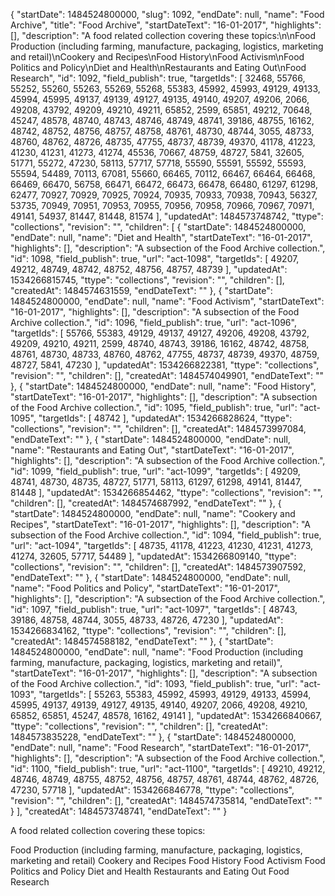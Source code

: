 {
  "startDate": 1484524800000, 
  "slug": 1092, 
  "endDate": null, 
  "name": "Food Archive", 
  "title": "Food Archive", 
  "startDateText": "16-01-2017", 
  "highlights": [], 
  "description": "A food related collection covering these topics:\n\nFood Production (including farming, manufacture, packaging, logistics, marketing and retail)\nCookery and Recipes\nFood History\nFood Activism\nFood Politics and Policy\nDiet and Health\nRestaurants and Eating Out\nFood Research", 
  "id": 1092, 
  "field_publish": true, 
  "targetIds": [
    32468, 
    55766, 
    55252, 
    55260, 
    55263, 
    55269, 
    55268, 
    55383, 
    45992, 
    45993, 
    49129, 
    49133, 
    45994, 
    45995, 
    49137, 
    49139, 
    49127, 
    49135, 
    49140, 
    49207, 
    49206, 
    2066, 
    49208, 
    43792, 
    49209, 
    49210, 
    49211, 
    65852, 
    2599, 
    65851, 
    49212, 
    70648, 
    45247, 
    48578, 
    48740, 
    48743, 
    48746, 
    48749, 
    48741, 
    39186, 
    48755, 
    16162, 
    48742, 
    48752, 
    48756, 
    48757, 
    48758, 
    48761, 
    48730, 
    48744, 
    3055, 
    48733, 
    48760, 
    48762, 
    48726, 
    48735, 
    47755, 
    48737, 
    48739, 
    49370, 
    41178, 
    41223, 
    41230, 
    41231, 
    41273, 
    41274, 
    45536, 
    70667, 
    48759, 
    48727, 
    5841, 
    32605, 
    51771, 
    55272, 
    47230, 
    58113, 
    57717, 
    57718, 
    55590, 
    55591, 
    55592, 
    55593, 
    55594, 
    54489, 
    70113, 
    67081, 
    55660, 
    66465, 
    70112, 
    66467, 
    66464, 
    66468, 
    66469, 
    66470, 
    56758, 
    66471, 
    66472, 
    66473, 
    66478, 
    66480, 
    61297, 
    61298, 
    62477, 
    70927, 
    70929, 
    70925, 
    70924, 
    70935, 
    70933, 
    70938, 
    70943, 
    56327, 
    53735, 
    70949, 
    70951, 
    70953, 
    70955, 
    70956, 
    70958, 
    70966, 
    70967, 
    70971, 
    49141, 
    54937, 
    81447, 
    81448, 
    81574
  ], 
  "updatedAt": 1484573748742, 
  "ttype": "collections", 
  "revision": "", 
  "children": [
    {
      "startDate": 1484524800000, 
      "endDate": null, 
      "name": "Diet and Health", 
      "startDateText": "16-01-2017", 
      "highlights": [], 
      "description": "A subsection of the Food Archive collection.", 
      "id": 1098, 
      "field_publish": true, 
      "url": "act-1098", 
      "targetIds": [
        49207, 
        49212, 
        48749, 
        48742, 
        48752, 
        48756, 
        48757, 
        48739
      ], 
      "updatedAt": 1534266815745, 
      "ttype": "collections", 
      "revision": "", 
      "children": [], 
      "createdAt": 1484574631559, 
      "endDateText": ""
    }, 
    {
      "startDate": 1484524800000, 
      "endDate": null, 
      "name": "Food Activism", 
      "startDateText": "16-01-2017", 
      "highlights": [], 
      "description": "A subsection of the Food Archive collection.", 
      "id": 1096, 
      "field_publish": true, 
      "url": "act-1096", 
      "targetIds": [
        55766, 
        55383, 
        49129, 
        49137, 
        49127, 
        49206, 
        49208, 
        43792, 
        49209, 
        49210, 
        49211, 
        2599, 
        48740, 
        48743, 
        39186, 
        16162, 
        48742, 
        48758, 
        48761, 
        48730, 
        48733, 
        48760, 
        48762, 
        47755, 
        48737, 
        48739, 
        49370, 
        48759, 
        48727, 
        5841, 
        47230
      ], 
      "updatedAt": 1534266822381, 
      "ttype": "collections", 
      "revision": "", 
      "children": [], 
      "createdAt": 1484574049901, 
      "endDateText": ""
    }, 
    {
      "startDate": 1484524800000, 
      "endDate": null, 
      "name": "Food History", 
      "startDateText": "16-01-2017", 
      "highlights": [], 
      "description": "A subsection of the Food Archive collection.", 
      "id": 1095, 
      "field_publish": true, 
      "url": "act-1095", 
      "targetIds": [
        48742
      ], 
      "updatedAt": 1534266828624, 
      "ttype": "collections", 
      "revision": "", 
      "children": [], 
      "createdAt": 1484573997084, 
      "endDateText": ""
    }, 
    {
      "startDate": 1484524800000, 
      "endDate": null, 
      "name": "Restaurants and Eating Out", 
      "startDateText": "16-01-2017", 
      "highlights": [], 
      "description": "A subsection of the Food Archive collection.", 
      "id": 1099, 
      "field_publish": true, 
      "url": "act-1099", 
      "targetIds": [
        49209, 
        48741, 
        48730, 
        48735, 
        48727, 
        51771, 
        58113, 
        61297, 
        61298, 
        49141, 
        81447, 
        81448
      ], 
      "updatedAt": 1534266854462, 
      "ttype": "collections", 
      "revision": "", 
      "children": [], 
      "createdAt": 1484574687992, 
      "endDateText": ""
    }, 
    {
      "startDate": 1484524800000, 
      "endDate": null, 
      "name": "Cookery and Recipes", 
      "startDateText": "16-01-2017", 
      "highlights": [], 
      "description": "A subsection of the Food Archive collection.", 
      "id": 1094, 
      "field_publish": true, 
      "url": "act-1094", 
      "targetIds": [
        48735, 
        41178, 
        41223, 
        41230, 
        41231, 
        41273, 
        41274, 
        32605, 
        57717, 
        54489
      ], 
      "updatedAt": 1534266809140, 
      "ttype": "collections", 
      "revision": "", 
      "children": [], 
      "createdAt": 1484573907592, 
      "endDateText": ""
    }, 
    {
      "startDate": 1484524800000, 
      "endDate": null, 
      "name": "Food Politics and Policy", 
      "startDateText": "16-01-2017", 
      "highlights": [], 
      "description": "A subsection of the Food Archive collection.", 
      "id": 1097, 
      "field_publish": true, 
      "url": "act-1097", 
      "targetIds": [
        48743, 
        39186, 
        48758, 
        48744, 
        3055, 
        48733, 
        48726, 
        47230
      ], 
      "updatedAt": 1534266834162, 
      "ttype": "collections", 
      "revision": "", 
      "children": [], 
      "createdAt": 1484574588182, 
      "endDateText": ""
    }, 
    {
      "startDate": 1484524800000, 
      "endDate": null, 
      "name": "Food Production (including farming, manufacture, packaging, logistics, marketing and retail)", 
      "startDateText": "16-01-2017", 
      "highlights": [], 
      "description": "A subsection of the Food Archive collection.", 
      "id": 1093, 
      "field_publish": true, 
      "url": "act-1093", 
      "targetIds": [
        55263, 
        55383, 
        45992, 
        45993, 
        49129, 
        49133, 
        45994, 
        45995, 
        49137, 
        49139, 
        49127, 
        49135, 
        49140, 
        49207, 
        2066, 
        49208, 
        49210, 
        65852, 
        65851, 
        45247, 
        48578, 
        16162, 
        49141
      ], 
      "updatedAt": 1534266840667, 
      "ttype": "collections", 
      "revision": "", 
      "children": [], 
      "createdAt": 1484573835228, 
      "endDateText": ""
    }, 
    {
      "startDate": 1484524800000, 
      "endDate": null, 
      "name": "Food Research", 
      "startDateText": "16-01-2017", 
      "highlights": [], 
      "description": "A subsection of the Food Archive collection.", 
      "id": 1100, 
      "field_publish": true, 
      "url": "act-1100", 
      "targetIds": [
        49210, 
        49212, 
        48746, 
        48749, 
        48755, 
        48752, 
        48756, 
        48757, 
        48761, 
        48744, 
        48762, 
        48726, 
        47230, 
        57718
      ], 
      "updatedAt": 1534266846778, 
      "ttype": "collections", 
      "revision": "", 
      "children": [], 
      "createdAt": 1484574735814, 
      "endDateText": ""
    }
  ], 
  "createdAt": 1484573748741, 
  "endDateText": ""
}

A food related collection covering these topics:

Food Production (including farming, manufacture, packaging, logistics, marketing and retail)
Cookery and Recipes
Food History
Food Activism
Food Politics and Policy
Diet and Health
Restaurants and Eating Out
Food Research